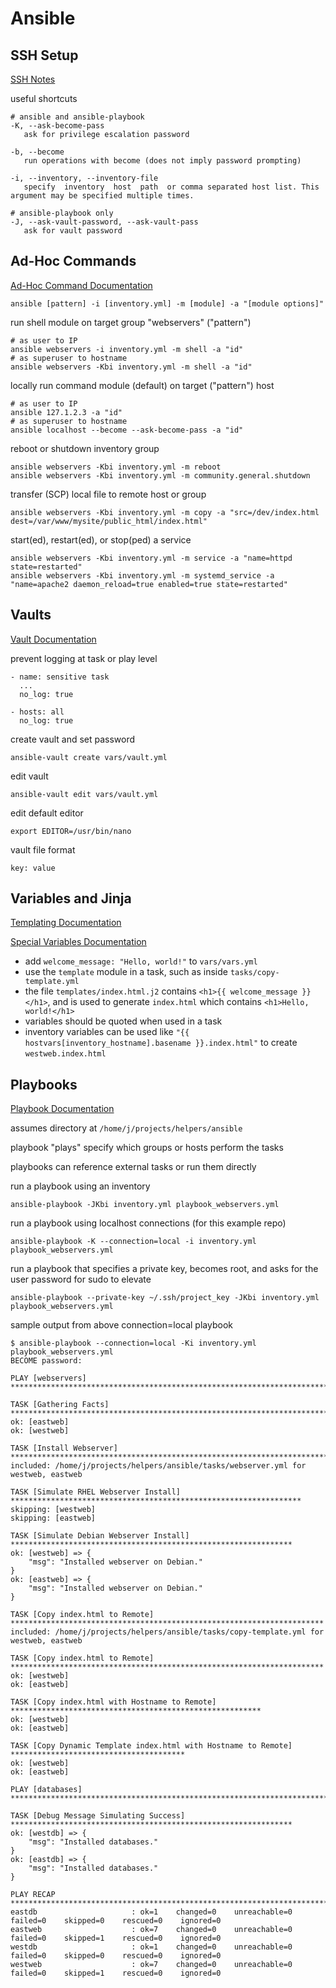 # Ansible

## SSH Setup
[SSH Notes](https://github.com/bonifield/helpers/tree/main/ssh)

useful shortcuts
```
# ansible and ansible-playbook
-K, --ask-become-pass
   ask for privilege escalation password

-b, --become
   run operations with become (does not imply password prompting)

-i, --inventory, --inventory-file
   specify  inventory  host  path  or comma separated host list. This argument may be specified multiple times.

# ansible-playbook only
-J, --ask-vault-password, --ask-vault-pass
   ask for vault password
```

## Ad-Hoc Commands
[Ad-Hoc Command Documentation](https://docs.ansible.com/ansible/latest/command_guide/intro_adhoc.html)

`ansible [pattern] -i [inventory.yml] -m [module] -a "[module options]"`

run shell module on target group "webservers" ("pattern")
```
# as user to IP
ansible webservers -i inventory.yml -m shell -a "id"
# as superuser to hostname
ansible webservers -Kbi inventory.yml -m shell -a "id"
```

locally run command module (default) on target ("pattern") host
```
# as user to IP
ansible 127.1.2.3 -a "id"
# as superuser to hostname
ansible localhost --become --ask-become-pass -a "id"
```

reboot or shutdown inventory group
```
ansible webservers -Kbi inventory.yml -m reboot
ansible webservers -Kbi inventory.yml -m community.general.shutdown
```

transfer (SCP) local file to remote host or group
```
ansible webservers -Kbi inventory.yml -m copy -a "src=/dev/index.html dest=/var/www/mysite/public_html/index.html"
```

start(ed), restart(ed), or stop(ped) a service
```
ansible webservers -Kbi inventory.yml -m service -a "name=httpd state=restarted"
ansible webservers -Kbi inventory.yml -m systemd_service -a "name=apache2 daemon_reload=true enabled=true state=restarted"
```

## Vaults
[Vault Documentation](https://docs.ansible.com/ansible/latest/vault_guide/index.html)

prevent logging at task or play level
```
- name: sensitive task
  ...
  no_log: true
```
```
- hosts: all
  no_log: true
```

create vault and set password
```
ansible-vault create vars/vault.yml
```

edit vault
```
ansible-vault edit vars/vault.yml
```

edit default editor
```
export EDITOR=/usr/bin/nano
```

vault file format
```
key: value
```

## Variables and Jinja
[Templating Documentation](https://docs.ansible.com/ansible/latest/playbook_guide/playbooks_templating.html)

[Special Variables Documentation](https://docs.ansible.com/ansible/latest/reference_appendices/special_variables.html)

- add `welcome_message: "Hello, world!"` to `vars/vars.yml`
- use the `template` module in a task, such as inside `tasks/copy-template.yml`
- the file `templates/index.html.j2` contains `<h1>{{ welcome_message }}</h1>`, and is used to generate `index.html` which contains `<h1>Hello, world!</h1>`
- variables should be quoted when used in a task
- inventory variables can be used like `"{{ hostvars[inventory_hostname].basename }}.index.html"` to create `westweb.index.html`

## Playbooks
[Playbook Documentation](https://docs.ansible.com/ansible/latest/playbook_guide/playbooks_intro.html)

assumes directory at `/home/j/projects/helpers/ansible`

playbook "plays" specify which groups or hosts perform the tasks

playbooks can reference external tasks or run them directly

run a playbook using an inventory
```
ansible-playbook -JKbi inventory.yml playbook_webservers.yml
```

run a playbook using localhost connections (for this example repo)
```
ansible-playbook -K --connection=local -i inventory.yml playbook_webservers.yml
```

run a playbook that specifies a private key, becomes root, and asks for the user password for sudo to elevate
```
ansible-playbook --private-key ~/.ssh/project_key -JKbi inventory.yml playbook_webservers.yml
```

sample output from above connection=local playbook
```
$ ansible-playbook --connection=local -Ki inventory.yml playbook_webservers.yml 
BECOME password: 

PLAY [webservers] **************************************************************************************

TASK [Gathering Facts] *********************************************************************************
ok: [eastweb]
ok: [westweb]

TASK [Install Webserver] *******************************************************************************
included: /home/j/projects/helpers/ansible/tasks/webserver.yml for westweb, eastweb

TASK [Simulate RHEL Webserver Install] *****************************************************************
skipping: [westweb]
skipping: [eastweb]

TASK [Simulate Debian Webserver Install] ***************************************************************
ok: [westweb] => {
    "msg": "Installed webserver on Debian."
}
ok: [eastweb] => {
    "msg": "Installed webserver on Debian."
}

TASK [Copy index.html to Remote] **********************************************************************
included: /home/j/projects/helpers/ansible/tasks/copy-template.yml for westweb, eastweb

TASK [Copy index.html to Remote] **********************************************************************
ok: [westweb]
ok: [eastweb]

TASK [Copy index.html with Hostname to Remote] ********************************************************
ok: [westweb]
ok: [eastweb]

TASK [Copy Dynamic Template index.html with Hostname to Remote] ***************************************
ok: [westweb]
ok: [eastweb]

PLAY [databases] **************************************************************************************

TASK [Debug Message Simulating Success] ***************************************************************
ok: [westdb] => {
    "msg": "Installed databases."
}
ok: [eastdb] => {
    "msg": "Installed databases."
}

PLAY RECAP ********************************************************************************************
eastdb                     : ok=1    changed=0    unreachable=0    failed=0    skipped=0    rescued=0    ignored=0   
eastweb                    : ok=7    changed=0    unreachable=0    failed=0    skipped=1    rescued=0    ignored=0   
westdb                     : ok=1    changed=0    unreachable=0    failed=0    skipped=0    rescued=0    ignored=0   
westweb                    : ok=7    changed=0    unreachable=0    failed=0    skipped=1    rescued=0    ignored=0
```
